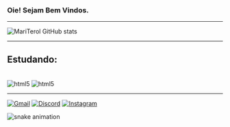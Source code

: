 
### Oie! Sejam Bem Vindos.

<hr>

![MariTerol GitHub stats](https://github-readme-stats.vercel.app/api?username=MariTerol&theme=dracula&show_icons=true)
<hr>

## Estudando:
<div style="display: inline_block"><br/>
  <img align="center" alt="html5" src="https://img.shields.io/badge/HTML5-E34F26?style=for-the-badge&logo=html5&logoColor=white"/>
   <img align="center" alt="html5" src="https://img.shields.io/badge/CSS3-1572B6?style=for-the-badge&logo=css3&logoColor=white"/>
</div>
<hr>

[![Gmail](https://img.shields.io/badge/Gmail-D14836?style=for-the-badge&logo=gmail&logoColor=white)](mailto:mariananterol@gmail.com)
[![Discord](https://img.shields.io/badge/Discord-7289DA?style=for-the-badge&logo=discord&logoColor=white)](https://discord.gg/651087773553655859)
[![Instagram](https://img.shields.io/badge/Instagram-E4405F?style=for-the-badge&logo=instagram&logoColor=white)](https://instagram.com/mariananterol)

![snake animation](https://github.com/MariTerol/MariTerol/blob/output/github-contribution-grid-snake.svg)
